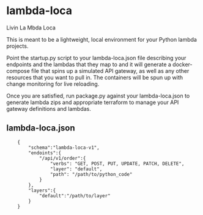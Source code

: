 # lambda-loca
Livin La Mbda Loca

This is meant to be a lightweight, local environment for your Python lambda projects. 

Point the startup.py script to your lambda-loca.json file describing your endpoints and the lambdas that they map to and it will generate a docker-compose file that spins up a simulated API gateway, as well as any other resources that you want to pull in. The containers will be spun up with change monitoring for live reloading.

Once you are satisfied, run package.py against your lambda-loca.json to generate lambda zips and appropriate terraform to manage your API gateway definitions and lambdas.

## lambda-loca.json ##


```
	{
		"schema":"lambda-loca-v1",
		"endoints":{
			"/api/v1/order":{
				"verbs": "GET, POST, PUT, UPDATE, PATCH, DELETE",
				"layer": "default",
				"path": "/path/to/python_code"
			}
		},
		"layers":{
			"default":"/path/to/layer"
		}
	}
```